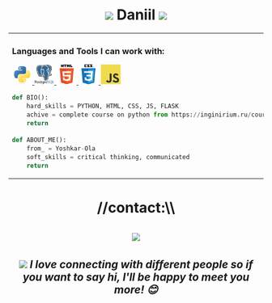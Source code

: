 <div align="center">
  <h1>
    <img src="https://emojis.slackmojis.com/emojis/images/1531849430/4246/blob-sunglasses.gif?1531849430" width="70">
    <b>Daniil</b>
    <img src="https://media.giphy.com/media/12oufCB0MyZ1Go/giphy.gif" width="70">
  </h1>
</div>

<table>
  <tr>
    <td width="60%" valign="top">
      
<h3 align="left">Languages and Tools I can work with:</h3>
<p align="left">
  <a href="https://www.python.org" target="_blank"> <img src="https://raw.githubusercontent.com/devicons/devicon/master/icons/python/python-original.svg" alt="python" width="40" height="40"/> </a>
  <a href="https://www.postgresql.org" target="_blank"> <img src="https://raw.githubusercontent.com/devicons/devicon/master/icons/postgresql/postgresql-original-wordmark.svg" alt="postgresql" width="40" height="40"/> </a> 
  <a href="https://html-doc.vercel.app/" target="_blank"> <img src="https://raw.githubusercontent.com/devicons/devicon/master/icons/html5/html5-original-wordmark.svg" alt="html5" width="40" height="40"/> </a>
  <a href="https://www.w3schools.com/css/" target="_blank"> <img src="https://raw.githubusercontent.com/devicons/devicon/master/icons/css3/css3-original-wordmark.svg" alt="css3" width="40" height="40"/> </a>
  <a href="https://js-documentation.netlify.app/" target="_blank"> <img src="https://raw.githubusercontent.com/devicons/devicon/master/icons/javascript/javascript-original.svg" alt="javascript" width="40" height="40"/> </a>
</p>

```python
def BIO():
    hard_skills = PYTHON, HTML, CSS, JS, FLASK
    achive = complete course on python from https://inginirium.ru/courses/
    return

def ABOUT_ME():
    from_ = Yoshkar-Ola
    soft_skills = critical thinking, communicated
    return
```

   </td>
    <td width="40%" align="right" valign="top">
      <img src="https://media.tenor.com/1cL5fzcjpaQAAAAd/laptop.gif" height="350">
    </td>
  </tr>
</table>

<h1 align='center'>//contact:\\</h1>
<h2 align="center">
  <a href="https://t.me/NomikLover">
    <img width="50" src="https://www.svgrepo.com/show/452115/telegram.svg">
  </a>
</h2>
<h2 align='center'>
  <img src="https://media.giphy.com/media/LnQjpWaON8nhr21vNW/giphy.gif" width="60">
  <em><b>I love connecting with different people</b> so if you want to say <b>hi, I'll be happy to meet you more!</b> 😊</em>
</h2>
